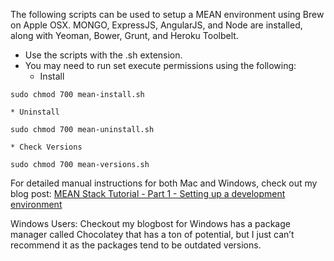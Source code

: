 The following scripts can be used to setup a MEAN environment using Brew on Apple OSX. MONGO, ExpressJS, AngularJS, and Node are installed, along with Yeoman, Bower, Grunt, and Heroku Toolbelt.

* Use the scripts with the .sh extension.
* You may need to run set execute permissions using the following:
	* Install

```sudo chmod 700 mean-install.sh```

	* Uninstall

```sudo chmod 700 mean-uninstall.sh```

	* Check Versions

```sudo chmod 700 mean-versions.sh```

For detailed manual instructions for both Mac and Windows, check out my blog post: [MEAN Stack Tutorial - Part 1 - Setting up a development environment](http://johnlivingston.io/blog/mean-stack-1)

Windows Users: Checkout my blogbost for  Windows has a package manager called Chocolatey that has a ton of potential, but I just can’t recommend it as the packages tend to be outdated versions. 